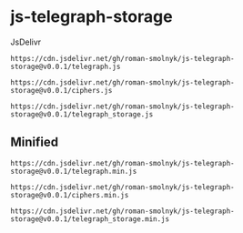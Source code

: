 # js-telegraph-storage

JsDelivr

```
https://cdn.jsdelivr.net/gh/roman-smolnyk/js-telegraph-storage@v0.0.1/telegraph.js
```

```
https://cdn.jsdelivr.net/gh/roman-smolnyk/js-telegraph-storage@v0.0.1/ciphers.js
```

```
https://cdn.jsdelivr.net/gh/roman-smolnyk/js-telegraph-storage@v0.0.1/telegraph_storage.js
```

## Minified

```
https://cdn.jsdelivr.net/gh/roman-smolnyk/js-telegraph-storage@v0.0.1/telegraph.min.js
```

```
https://cdn.jsdelivr.net/gh/roman-smolnyk/js-telegraph-storage@v0.0.1/ciphers.min.js
```

```
https://cdn.jsdelivr.net/gh/roman-smolnyk/js-telegraph-storage@v0.0.1/telegraph_storage.min.js
```
